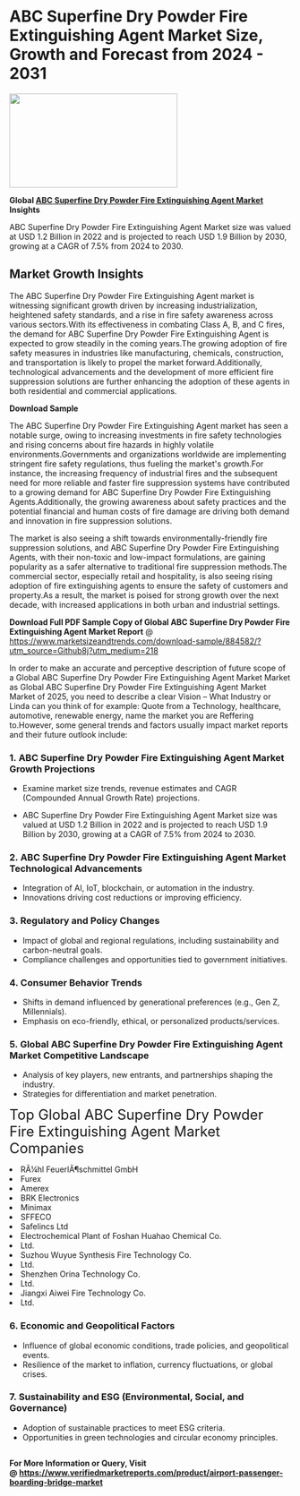 <H1>ABC Superfine Dry Powder Fire Extinguishing Agent Market Size, Growth and Forecast from 2024 - 2031</H1><img class="aligncenter size-medium wp-image-584254" src="https://thirdeyenews.in/wp-content/uploads/2024/09/Global-Market-Research-300x168.jpeg" alt="" width="300" height="168" /><p><strong>Global&nbsp;<a href="https://www.marketsizeandtrends.com/download-sample/884582/?utm_source=Github8j?utm_medium=218">ABC Superfine Dry Powder Fire Extinguishing Agent Market</a> Insights</strong></p><p>ABC Superfine Dry Powder Fire Extinguishing Agent Market size was valued at USD 1.2 Billion in 2022 and is projected to reach USD 1.9 Billion by 2030, growing at a CAGR of 7.5% from 2024 to 2030.</p><p><h2>Market Growth Insights</h2> <p>The ABC Superfine Dry Powder Fire Extinguishing Agent market is witnessing significant growth driven by increasing industrialization, heightened safety standards, and a rise in fire safety awareness across various sectors.With its effectiveness in combating Class A, B, and C fires, the demand for ABC Superfine Dry Powder Fire Extinguishing Agent is expected to grow steadily in the coming years.The growing adoption of fire safety measures in industries like manufacturing, chemicals, construction, and transportation is likely to propel the market forward.Additionally, technological advancements and the development of more efficient fire suppression solutions are further enhancing the adoption of these agents in both residential and commercial applications.</p> <p><strong>Download Sample</strong></p> <p>The ABC Superfine Dry Powder Fire Extinguishing Agent market has seen a notable surge, owing to increasing investments in fire safety technologies and rising concerns about fire hazards in highly volatile environments.Governments and organizations worldwide are implementing stringent fire safety regulations, thus fueling the market's growth.For instance, the increasing frequency of industrial fires and the subsequent need for more reliable and faster fire suppression systems have contributed to a growing demand for ABC Superfine Dry Powder Fire Extinguishing Agents.Additionally, the growing awareness about safety practices and the potential financial and human costs of fire damage are driving both demand and innovation in fire suppression solutions.</p> <p>The market is also seeing a shift towards environmentally-friendly fire suppression solutions, and ABC Superfine Dry Powder Fire Extinguishing Agents, with their non-toxic and low-impact formulations, are gaining popularity as a safer alternative to traditional fire suppression methods.The commercial sector, especially retail and hospitality, is also seeing rising adoption of fire extinguishing agents to ensure the safety of customers and property.As a result, the market is poised for strong growth over the next decade, with increased applications in both urban and industrial settings.</p> <p><span class=""><strong>Download Full PDF Sample Copy of Global ABC Superfine Dry Powder Fire Extinguishing Agent Market Report</strong> @ <a href="https://www.marketsizeandtrends.com/download-sample/884582/?utm_source=Github8j?utm_medium=218" target="_blank">https://www.marketsizeandtrends.com/download-sample/884582/?utm_source=Github8j?utm_medium=218</a></span></p><p>In order to make an accurate and perceptive description of future scope of a Global&nbsp;ABC Superfine Dry Powder Fire Extinguishing Agent Market Market as Global&nbsp;ABC Superfine Dry Powder Fire Extinguishing Agent Market Market of 2025, you need to describe a clear Vision &ndash; What Industry or Linda can you think of for example: Quote from a Technology, healthcare, automotive, renewable energy, name the market you are Reffering to.However, some general trends and factors usually impact market reports and their future outlook include:</p><h3>1.&nbsp;<strong>ABC Superfine Dry Powder Fire Extinguishing Agent Market Growth Projections</strong></h3><ul><li>Examine market size trends, revenue estimates and CAGR (Compounded Annual Growth Rate) projections.</li><li><p>ABC Superfine Dry Powder Fire Extinguishing Agent Market size was valued at USD 1.2 Billion in 2022 and is projected to reach USD 1.9 Billion by 2030, growing at a CAGR of 7.5% from 2024 to 2030.</p></li></ul><h3>2.&nbsp;<strong>ABC Superfine Dry Powder Fire Extinguishing Agent Market Technological Advancements</strong></h3><ul><li>Integration of AI, IoT, blockchain, or automation in the industry.</li><li>Innovations driving cost reductions or improving efficiency.</li></ul><h3>3.&nbsp;<strong>Regulatory and Policy Changes</strong></h3><ul><li>Impact of global and regional regulations, including sustainability and carbon-neutral goals.</li><li>Compliance challenges and opportunities tied to government initiatives.</li></ul><h3>4.&nbsp;<strong>Consumer Behavior Trends</strong></h3><ul><li>Shifts in demand influenced by generational preferences (e.g., Gen Z, Millennials).</li><li>Emphasis on eco-friendly, ethical, or personalized products/services.</li></ul><h3>5.&nbsp;<strong>Global ABC Superfine Dry Powder Fire Extinguishing Agent Market Competitive Landscape</strong></h3><ul><li>Analysis of key players, new entrants, and partnerships shaping the industry.</li><li>Strategies for differentiation and market penetration.</li></ul><p data-pm-slice="1 1 []"><span style="color: inherit; font-family: inherit; font-size: 25px;">Top Global ABC Superfine Dry Powder Fire Extinguishing Agent Market Companies</span></p><div class="" data-test-id=""><p><li>RÃ¼hl FeuerlÃ¶schmittel GmbH</li><li> Furex</li><li> Amerex</li><li> BRK Electronics</li><li> Minimax</li><li> SFFECO</li><li> Safelincs Ltd</li><li> Electrochemical Plant of Foshan Huahao Chemical Co.</li><li>Ltd.</li><li> Suzhou Wuyue Synthesis Fire Technology Co.</li><li>Ltd.</li><li> Shenzhen Orina Technology Co.</li><li>Ltd.</li><li> Jiangxi Aiwei Fire Technology Co.</li><li>Ltd.</li></p></div><h3>6.&nbsp;<strong>Economic and Geopolitical Factors</strong></h3><ul><li>Influence of global economic conditions, trade policies, and geopolitical events.</li><li>Resilience of the market to inflation, currency fluctuations, or global crises.</li></ul><h3>7.&nbsp;<strong>Sustainability and ESG (Environmental, Social, and Governance)</strong></h3><ul><li>Adoption of sustainable practices to meet ESG criteria.</li><li>Opportunities in green technologies and circular economy principles.</li></ul><h2><strong style="font-size: 14px;">For More Information or Query, Visit @&nbsp;</strong><a style="background-color: #ffffff; font-size: 14px;" href="https://www.marketsizeandtrends.com/report/abc-superfine-dry-powder-fire-extinguishing-agent-market/" target="_blank">https://www.verifiedmarketreports.com/product/airport-passenger-boarding-bridge-market</a></h2>